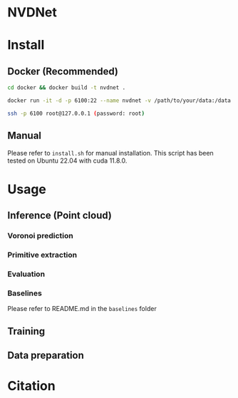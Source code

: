 # NVDNet

# Install

## Docker (Recommended)

```bash
cd docker && docker build -t nvdnet .

docker run -it -d -p 6100:22 --name nvdnet -v /path/to/your/data:/data nvdnet

ssh -p 6100 root@127.0.0.1 (password: root)
```

## Manual

Please refer to `install.sh` for manual installation. This script has been tested on Ubuntu 22.04 with cuda 11.8.0.

# Usage

## Inference (Point cloud)

### Voronoi prediction

### Primitive extraction

### Evaluation

### Baselines

Please refer to README.md in the `baselines` folder

## Training

## Data preparation

# Citation
